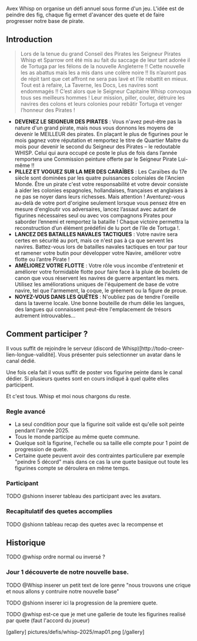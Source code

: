 
Avex Whisp on organise un défi annuel sous forme d'un jeu. L'idée est de peindre des fig, chaque fig ermet d'avancer des quete et de faire progresser notre base de pirate. 

## Introduction

> Lors de la tenue du grand Conseil des Pirates les Seigneur Pirates Whisp et Sparrow ont été mis au fait du saccage de leur tant adorée il de Tortuga par les félons de la nouvelle Angleterre !! Cette nouvelle les as abattus mais les a mis dans une colère noire !! Ils n’auront pas de répit tant que cet affront ne sera pas lavé et l’ile rebattit en mieux. Tout est à refaire, La Taverne, les Docs, Les navires sont endommagés !!
> C’est alors que le Seigneur Capitaine Whisp convoqua tous ses meilleurs hommes ! Leur mission, piller, couler, détruire les navires des colons et leurs colonies pour rebâtir Tortuga et venger l’honneur des Pirates ! 
* __DEVENEZ LE SEIGNEUR DES PIRATES__ : Vous n'avez peut-être pas la nature d'un grand pirate, mais nous vous donnons les moyens de devenir le MEILLEUR des pirates. En plaçant le plus de figurines pour le mois gagnez votre réputation et remportez le titre de Quartier Maitre du mois pour devenir le second du Seigneur des Pirates – le redoutable WHISP. Celui qui aura occupé ce poste le plus de fois dans l’année remportera une Commission peinture offerte par le Seigneur Pirate Lui-même !!
* __PILLEZ ET VOGUEZ SUR LA MER DES CARAÏBES__ : Les Caraïbes du 17e siècle sont dominées par les quatre puissances coloniales de l'Ancien Monde. Être un pirate c'est votre responsabilité et votre devoir consiste à aider les colonies espagnoles, hollandaises, françaises et anglaises à ne pas se noyer dans leurs richesses. Mais attention ! Aventurez-vous au-delà de votre port d'origine seulement lorsque vous pensez être en mesure d'engloutir vos adversaires, lancez l’assaut avec autant de figurines nécessaires seul ou avec vos compagnons Pirates pour saborder l’ennemi et remportez la bataille ! Chaque victoire permettra la reconstruction d’un élément prédéfini de lu port de l’ile de Tortuga !.
* __LANCEZ DES BATAILLES NAVALES TACTIQUES__ : Votre navire sera certes en sécurité au port, mais ce n'est pas à ça que servent les navires. Battez-vous lors de batailles navales tactiques en tour par tour et ramener votre butin pour développer votre Navire, améliorer votre flotte ou l’antre Pirate !
* __AMÉLIOREZ VOTRE FLOTTE__ : Votre rôle vous incombe d'entretenir et améliorer votre formidable flotte pour faire face à la pluie de boulets de canon que vous réservent les navires de guerre arpentant les mers. Utilisez les améliorations uniques de l'équipement de base de votre navire, tel que l'armement, la coque, le gréement ou la figure de proue.
* __NOYEZ-VOUS DANS LES QUÊTES__ : N'oubliez pas de tendre l'oreille dans la taverne locale. Une bonne bouteille de rhum délie les langues, des langues qui connaissent peut-être l'emplacement de trésors autrement introuvables...

## Comment participer ? 

Il vous suffit de rejoindre le serveur (discord de Whisp)[http://todo-creer-lien-longue-validité]. 
Vous présenter puis selectionner un avatar dans le canal dédié. 

Une fois cela fait il vous suffit de poster vos figurine peinte dans le canal dédier. 
Si plusieurs quetes sont en cours indiqué à quel quête elles participent.

Et c'est tous. Whisp et moi nous chargons du reste.

### Regle avancé

- La seul condition pour que la figurine soit valide est qu'elle soit peinte pendant l'année 2025.
- Tous le monde participe au même quete commune. 
- Quelque soit la figurine, l'echelle ou sa taille elle compte pour 1 point de progression de quete. 
- Certaine quete peuvent avoir des contraintes particuliere par exemple "peindre 5 décord" 
mais dans ce cas la une quete basique out toute les figurines compte se déroulera en même temps.

### Participant

TODO @shionn inserer tableau des participant avec les avatars. 
<div id="participants"/>

### Recapitulatif des quetes accomplies

TODO @shionn tableau recap des quetes avec la recompense et  

## Historique 

TODO @whisp ordre normal ou inversé ? 

### Jour 1 découverte de notre nouvelle base. 

TODO @Whisp inserer un petit text de lore genre "nous trouvons une crique et nous allons y contruire notre nouvelle base"

TODO @shionn inserer ici la progression de la premiere quete. 

TODO @whisp est-ce que je met une gallerie de toute les figurines realisé par quete (faut l'accord du joueur)

[gallery]
pictures/defis/whisp-2025/map01.png
[/gallery]




